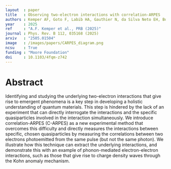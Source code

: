 ```yaml
---
layout  : paper
title   : Observing two-electron interactions with correlation-ARPES
authors : Kemper AF, Goto F, Labib HA, Gauthier N, da Silva Neto EH, Boschini F
year    : 2025
ref     : "A.F. Kemper et al., PRB (2025)"
journal : Phys. Rev. B 112, 035168 (2025)
arxiv   : "2505.01504"
image   : /images/papers/CARPES_diagram.png
ncsu    : True
funding : "Moore Foundation"
doi     : 10.1103/4fqm-z742
---
```


# Abstract
Identifying and studying the underlying two-electron interactions that give rise to emergent phenomena 
is a key step in developing a holistic understanding of quantum materials.  This step is hindered by the lack of
an experiment that can directly interrogate the interactions and the specific quasiparticles involved
in the interaction simultaneously.  We introduce correlation-ARPES (C-ARPES) as a new experimental
method that overcomes this difficulty and directly measures the interactions between specific, chosen quasiparticles
by measuring the correlations between two electrons photoemitted
from the same pulse (but not the same photon).  We illustrate how this technique can extract the underlying
interactions, and demonstrate this with an example of phonon-mediated electron-electron interactions, such as
those that give rise to charge density waves through the Kohn anomaly mechanism.  
